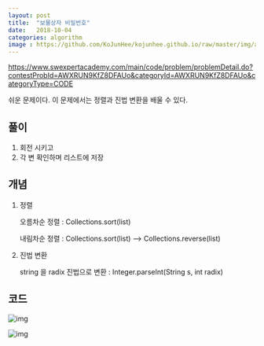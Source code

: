 ```yaml
---
layout: post
title:  "보물상자 비밀번호"
date:   2018-10-04
categories: algorithm
image : https://github.com/KoJunHee/kojunhee.github.io/raw/master/img/algorithm.png
---
```


<https://www.swexpertacademy.com/main/code/problem/problemDetail.do?contestProbId=AWXRUN9KfZ8DFAUo&categoryId=AWXRUN9KfZ8DFAUo&categoryType=CODE>

쉬운 문제이다. 이 문제에서는 정렬과 진법 변환을 배울 수 있다.

## 풀이

1. 회전 시키고
2. 각 변 확인하며 리스트에 저장

## 개념

1. 정렬

   오름차순 정렬 : Collections.sort(list)

   내림차순 정렬 : Collections.sort(list) -->  Collections.reverse(list)

2. 진법 변환

   string 을 radix 진법으로 변환 : Integer.parseInt(String s, int radix) 

## 코드

![img](https://github.com/KoJunHee/kojunhee.github.io/raw/master/img/treasurepwd01.png)

![img](https://github.com/KoJunHee/kojunhee.github.io/raw/master/img/treasurepwd02.png)

